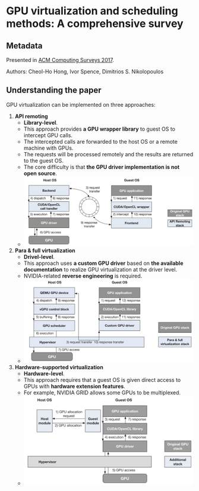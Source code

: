 # GPU virtualization and scheduling methods: A comprehensive survey

## Metadata

Presented in [ACM Computing Surveys 2017](https://doi.org/10.1145/3068281).

Authors: Cheol-Ho Hong, Ivor Spence, Dimitrios S. Nikolopoulos

## Understanding the paper

GPU virtualization can be implemented on three approaches:

1. **API remoting**
   * **Library-level**.
   * This approach provides **a GPU wrapper library** to guest OS to intercept GPU calls.
   * The intercepted calls are forwarded to the host OS or a remote machine with GPUs.
   * The requests will be processed remotely and the results are returned to the guest OS.
   * The core difficulty is that **the GPU driver implementation is not open source**.
   * ![Architecture of the API remoting approach](architecture-of-the-api-remoting-approach.png)
2. **Para & full virtualization**
   * **Drivel-level**.
   * This approach uses **a custom GPU driver** based on **the available documentation** to realize GPU virtualization at the driver level.
   * NVIDIA-related **reverse engineering** is required.
   * ![Architecture of the full or para virtualization approach](architecture-of-the-full-or-para-virtualization-approach.png)
3. **Hardware-supported virtualization**
   * **Hardware-level**.
   * This approach requires that a guest OS is given direct access to GPUs with **hardware extension features**.
   * For example, NVIDIA GRID allows some GPUs to be multiplexed.
   * ![Architecture of the hardware-supported approach](architecture-of-the-hardware-supported-approach.png)
